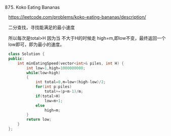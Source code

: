 875. Koko Eating Bananas

https://leetcode.com/problems/koko-eating-bananas/description/

二分查找，寻找能满足的最小速度

所以每次是total>H 因为当 不大于H的时候走 high=m,即low不变，最终返回一个low即可，即为最小的速度。



```c++
class Solution {
public:
    int minEatingSpeed(vector<int>& piles, int H) {
        int low=1,high=1000000000;
        while(low<high)
        {
            int total=0,m=low+(high-low)/2;
            for(int p:piles)
                total+=(p+m-1)/m;
            if(total>H)
                low=m+1;
            else
                high=m;
        }
        return low;
    }
};
```

